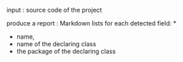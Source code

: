 input : source code of the project


produce a report : Markdown
lists for each detected field: *
- name, 
- name of the declaring class
- the package of the declaring class